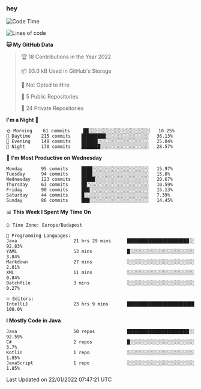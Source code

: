 ### hey

<!--START_SECTION:waka-->
![Code Time](http://img.shields.io/badge/Code%20Time-485%20hrs%2055%20mins-blue)

![Lines of code](https://img.shields.io/badge/From%20Hello%20World%20I%27ve%20Written-442%20Thousand%20lines%20of%20code-blue)

**🐱 My GitHub Data** 

> 🏆 18 Contributions in the Year 2022
 > 
> 📦 93.0 kB Used in GitHub's Storage 
 > 
> 🚫 Not Opted to Hire
 > 
> 📜 5 Public Repositories 
 > 
> 🔑 24 Private Repositories  
 > 
**I'm a Night 🦉** 

```text
🌞 Morning    61 commits     ██░░░░░░░░░░░░░░░░░░░░░░░   10.25% 
🌆 Daytime    215 commits    █████████░░░░░░░░░░░░░░░░   36.13% 
🌃 Evening    149 commits    ██████░░░░░░░░░░░░░░░░░░░   25.04% 
🌙 Night      170 commits    ███████░░░░░░░░░░░░░░░░░░   28.57%

```
📅 **I'm Most Productive on Wednesday** 

```text
Monday       95 commits     ████░░░░░░░░░░░░░░░░░░░░░   15.97% 
Tuesday      94 commits     ████░░░░░░░░░░░░░░░░░░░░░   15.8% 
Wednesday    123 commits    █████░░░░░░░░░░░░░░░░░░░░   20.67% 
Thursday     63 commits     ██░░░░░░░░░░░░░░░░░░░░░░░   10.59% 
Friday       90 commits     ███░░░░░░░░░░░░░░░░░░░░░░   15.13% 
Saturday     44 commits     █░░░░░░░░░░░░░░░░░░░░░░░░   7.39% 
Sunday       86 commits     ███░░░░░░░░░░░░░░░░░░░░░░   14.45%

```


📊 **This Week I Spent My Time On** 

```text
⌚︎ Time Zone: Europe/Budapest

💬 Programming Languages: 
Java                     21 hrs 29 mins      ███████████████████████░░   92.83% 
YAML                     53 mins             █░░░░░░░░░░░░░░░░░░░░░░░░   3.84% 
Markdown                 27 mins             ░░░░░░░░░░░░░░░░░░░░░░░░░   2.01% 
XML                      11 mins             ░░░░░░░░░░░░░░░░░░░░░░░░░   0.84% 
Batchfile                3 mins              ░░░░░░░░░░░░░░░░░░░░░░░░░   0.27%

🔥 Editors: 
IntelliJ                 23 hrs 9 mins       █████████████████████████   100.0%

```

**I Mostly Code in Java** 

```text
Java                     50 repos            ███████████████████████░░   92.59% 
C#                       2 repos             █░░░░░░░░░░░░░░░░░░░░░░░░   3.7% 
Kotlin                   1 repo              ░░░░░░░░░░░░░░░░░░░░░░░░░   1.85% 
JavaScript               1 repo              ░░░░░░░░░░░░░░░░░░░░░░░░░   1.85%

```



 Last Updated on 22/01/2022 07:47:21 UTC
<!--END_SECTION:waka-->
